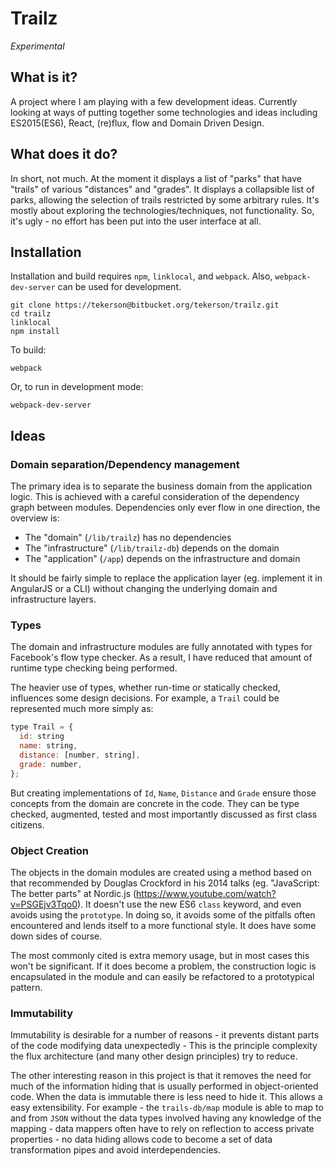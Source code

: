 # Trailz

*Experimental*

## What is it?

A project where I am playing with a few development ideas. Currently looking at ways of putting together some technologies and ideas including ES2015(ES6), React, (re)flux, flow and Domain Driven Design.

## What does it do?

In short, not much. At the moment it displays a list of "parks" that have "trails" of various "distances" and "grades". It displays a collapsible list of parks, allowing the selection of trails restricted by some arbitrary rules. It's mostly about exploring the technologies/techniques, not functionality. So, it's ugly - no effort has been put into the user interface at all.

## Installation

Installation and build requires `npm`, `linklocal`, and `webpack`. Also, `webpack-dev-server` can be used for development.

```shell
git clone https://tekerson@bitbucket.org/tekerson/trailz.git
cd trailz
linklocal
npm install
```

To build:
```shell
webpack
```

Or, to run in development mode:
```shell
webpack-dev-server
```

## Ideas

### Domain separation/Dependency management

The primary idea is to separate the business domain from the application logic. This is achieved with a careful consideration of the dependency graph between modules. Dependencies only ever flow in one direction, the overview is:

 * The "domain" (`/lib/trailz`) has no dependencies
 * The "infrastructure" (`/lib/trailz-db`) depends on the domain
 * The "application" (`/app`) depends on the infrastructure and domain

It should be fairly simple to replace the application layer (eg. implement it in AngularJS or a CLI) without changing the underlying domain and infrastructure layers.

### Types

The domain and infrastructure modules are fully annotated with types for Facebook's flow type checker. As a result, I have reduced that amount of runtime type checking being performed.

The heavier use of types, whether run-time or statically checked, influences some design decisions. For example, a `Trail` could be represented much more simply as:

``` javascript
type Trail = {
  id: string
  name: string,
  distance: [number, string],
  grade: number,
};
```

But creating implementations of `Id`, `Name`, `Distance` and `Grade` ensure those concepts from the domain are concrete in the code. They can be type checked, augmented, tested and most importantly discussed as first class citizens.

### Object Creation

The objects in the domain modules are created using a method based on that recommended by Douglas Crockford in his 2014 talks (eg. "JavaScript: The better parts" at Nordic.js (https://www.youtube.com/watch?v=PSGEjv3Tqo0). It doesn't use the new ES6 `class` keyword, and even avoids using the `prototype`. In doing so, it avoids some of the pitfalls often encountered and lends itself to a more functional style. It does have some down sides of course.

The most commonly cited is extra memory usage, but in most cases this won't be significant. If it does become a problem, the construction logic is encapsulated in the module and can easily be refactored to a prototypical pattern.

### Immutability

Immutability is desirable for a number of reasons - it prevents distant parts of the code modifying data unexpectedly - This is the principle complexity the flux architecture (and many other design principles) try to reduce.

The other interesting reason in this project is that it removes the need for much of the information hiding that is usually performed in object-oriented code. When the data is immutable there is less need to hide it. This allows a easy extensibility. For example - the `trails-db/map` module is able to map to and from `JSON` without the data types involved having any knowledge of the mapping - data mappers often have to rely on reflection to access private properties - no data hiding allows code to become a set of data transformation pipes and avoid interdependencies.

